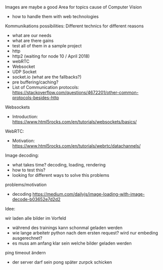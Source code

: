 Images are maybe a good Area for topics cause of Computer Vision
- how to handle them with web technologies 





Kommunikations possibilities:
Different technics for different reasons 
- what are our needs 
- what are there gains
- test all of them in a sample project 
- http
- http2 (waiting for node 10 / April 2018) 
- webRTC
- Websocket
- UDP Socket
- socket.io (what are the fallbacks?)
- pre buffering/caching?
- List of Communication protocols: https://stackoverflow.com/questions/4672201/other-common-protocols-besides-http

Websockets
- Introduction: https://www.html5rocks.com/en/tutorials/websockets/basics/

WebRTC: 
- Motivation: https://www.html5rocks.com/en/tutorials/webrtc/datachannels/


Image decoding: 
- what takes time? decoding, loading, rendering
- how to test this? 
- looking for different ways to solve this problems 

problems/motivation
- decoding https://medium.com/dailyjs/image-loading-with-image-decode-b03652e7d2d2


Idee:

wir laden alle bilder im Vorfeld
- während des trainings kann schonmal geladen werden
- wie lange arbeitetr python nach dem ersten request? wird nur embeding ausgerechnet? 
- es muss am anfang klar sein welche bilder geladen werden

ping timeout ändern
- der server darf sein pong später zurpck schicken 


 